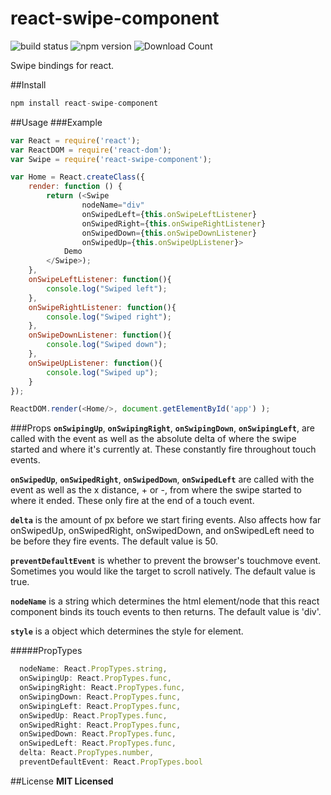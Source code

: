 # react-swipe-component
![build status](https://travis-ci.org/exelban/react-swipe-component.svg?branch=master)
![npm version](https://badge.fury.io/js/react-swipe-component.svg)
![Download Count](http://img.shields.io/npm/dt/react-swipe-component.svg)

Swipe bindings for react.

##Install
```javascript
npm install react-swipe-component
```

##Usage
###Example
```javascript
var React = require('react');
var ReactDOM = require('react-dom');
var Swipe = require('react-swipe-component');

var Home = React.createClass({
    render: function () {
        return (<Swipe 
                nodeName="div"
                onSwipedLeft={this.onSwipeLeftListener} 
                onSwipedRight={this.onSwipeRightListener} 
                onSwipedDown={this.onSwipeDownListener} 
                onSwipedUp={this.onSwipeUpListener}>
            Demo
        </Swipe>);
    },
    onSwipeLeftListener: function(){
        console.log("Swiped left");
    },
    onSwipeRightListener: function(){
        console.log("Swiped right");
    },
    onSwipeDownListener: function(){
        console.log("Swiped down");
    },
    onSwipeUpListener: function(){
        console.log("Swiped up");
    }
});

ReactDOM.render(<Home/>, document.getElementById('app') );
```

###Props
**```onSwipingUp```**, **```onSwipingRight```**, **```onSwipingDown```**, **```onSwipingLeft```**, are called with the event as well as the absolute delta of where the swipe started and where it's currently at. These constantly fire throughout touch events.

**```onSwipedUp```**, **```onSwipedRight```**, **```onSwipedDown```**, **```onSwipedLeft```** are called with the event as well as the x distance, + or -, from where the swipe started to where it ended. These only fire at the end of a touch event.

**```delta```** is the amount of px before we start firing events. Also affects how far onSwipedUp, onSwipedRight, onSwipedDown, and onSwipedLeft need to be before they fire events. The default value is 50.

**```preventDefaultEvent```** is whether to prevent the browser's touchmove event. Sometimes you would like the target to scroll natively. The default value is true.

**```nodeName```** is a string which determines the html element/node that this react component binds its touch events to then returns. The default value is 'div'.

**```style```** is a object which determines the style for element.

#####PropTypes
```javascript
  nodeName: React.PropTypes.string,
  onSwipingUp: React.PropTypes.func,
  onSwipingRight: React.PropTypes.func,
  onSwipingDown: React.PropTypes.func,
  onSwipingLeft: React.PropTypes.func,
  onSwipedUp: React.PropTypes.func,
  onSwipedRight: React.PropTypes.func,
  onSwipedDown: React.PropTypes.func,
  onSwipedLeft: React.PropTypes.func,
  delta: React.PropTypes.number,
  preventDefaultEvent: React.PropTypes.bool
```
##License
**MIT Licensed**
